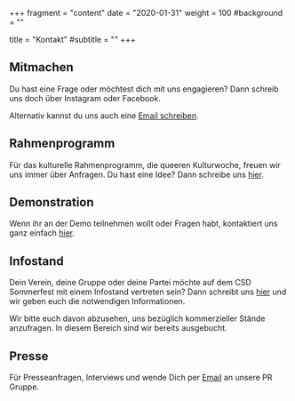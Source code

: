 +++
fragment = "content"
date = "2020-01-31"
weight = 100
#background = ""

title = "Kontakt"
#subtitle = ""
+++
## Mitmachen

Du hast eine Frage oder möchtest dich mit uns engagieren? Dann schreib uns doch über Instagram oder Facebook.

Alternativ kannst du uns auch eine [Email schreiben](mailto:projektleitung@csd-wiesbaden.de).

## Rahmenprogramm

Für das kulturelle Rahmenprogramm, die queeren Kulturwoche, freuen wir uns immer über Anfragen. Du hast eine Idee? Dann schreibe uns [hier](mailto:kultur@csd-wiesbaden.de).

## Demonstration

Wenn ihr an der Demo teilnehmen wollt oder Fragen habt, kontaktiert uns ganz einfach [hier](demo-parade@csd-wiesbaden.de).

## Infostand

Dein Verein, deine Gruppe oder deine Partei möchte auf dem CSD Sommerfest mit einem Infostand vertreten sein? Dann schreibt uns [hier](mailto:info-staende@csd-wiesbaden.de) und wir geben euch die notwendigen Informationen.

Wir bitte euch davon abzusehen, uns bezüglich kommerzieller Stände anzufragen. In diesem Bereich sind wir bereits ausgebucht.

## Presse

Für Presseanfragen, Interviews und wende Dich per [Email](mailto:pr@csd-wiesbaden.de) an unsere PR Gruppe.